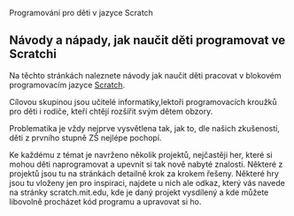  Programování pro děti v jazyce Scratch

## Návody a nápady, jak naučit děti programovat ve Scratchi 

Na těchto stránkách naleznete návody jak naučit děti pracovat v blokovém programovacím jazyce [Scratch](https://scratch.mit.edu/projects/editor/). 

Cílovou skupinou jsou učitelé informatiky,lektoři
programovacích kroužků pro děti i rodiče, kteří chtějí rozšířit svým dětem obzory.

Problematika je vždy nejprve vysvětlena tak, jak to, dle našich zkušeností, děti z prvního stupně ZŠ nejlépe pochopí.

Ke každému z témat je navrženo několik projektů, nejčastěji her, které si mohou děti naprogramovat a upevnit si tak nově nabyté znalosti. Některé z projektů jsou tu na stránkách detailně krok za krokem řešeny. Některé hry jsou tu vloženy jen pro inspiraci, najdete u nich ale odkaz, který vás navede na stránky scratch.mit.edu, kde je daný projekt vysdílený a kde můžete libovolně procházet kód programu a upravovat si ho. 